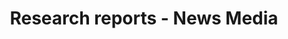 ---
title: Research reports - News Media
description: Read our research reports investigating internet censorship worldwide
tags: ["theme-news_media"]
---